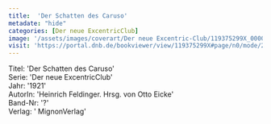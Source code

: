 ```yaml
---
title:  'Der Schatten des Caruso'
metadate: "hide"
categories: [Der neue ExcentricClub]
image: '/assets/images/coverart/Der neue Excentric-Club/119375299X_00000010.jpg'
visit: 'https://portal.dnb.de/bookviewer/view/119375299X#page/n0/mode/2up'
---
```

Titel: 'Der Schatten des Caruso' <br>
Serie: 'Der neue ExcentricClub' <br>
Jahr: '1921' <br>
AutorIn: 'Heinrich Feldinger. Hrsg. von Otto Eicke' <br>
Band-Nr: '?' <br>
Verlag: ' MignonVerlag'